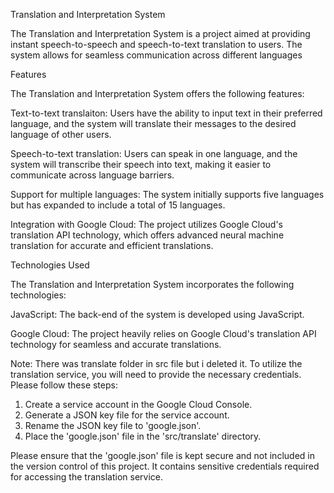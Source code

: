 Translation and Interpretation System

The Translation and Interpretation System is a project aimed at providing instant speech-to-speech and speech-to-text translation to users. The system allows for seamless communication across different languages

Features

The Translation and Interpretation System offers the following features:

Text-to-text translaiton: Users have the ability to input text in their preferred language, and the system will translate their messages to the desired language of other users.

Speech-to-text translation: Users can speak in one language, and the system will transcribe their speech into text, making it easier to communicate across language barriers.

Support for multiple languages: The system initially supports five languages but has expanded to include a total of 15 languages.

Integration with Google Cloud: The project utilizes Google Cloud's translation API technology, which offers advanced neural machine translation for accurate and efficient translations.

Technologies Used

The Translation and Interpretation System incorporates the following technologies:

JavaScript: The back-end of the system is developed using JavaScript.

Google Cloud: The project heavily relies on Google Cloud's translation API technology for seamless and accurate translations.

Note: There was translate folder in src file but i deleted it. To utilize the translation service, you will need to provide the necessary credentials. Please follow these steps:

1. Create a service account in the Google Cloud Console.
2. Generate a JSON key file for the service account.
3. Rename the JSON key file to 'google.json'.
4. Place the 'google.json' file in the 'src/translate' directory.

Please ensure that the 'google.json' file is kept secure and not included in the version control of this project. It contains sensitive credentials required for accessing the translation service.
